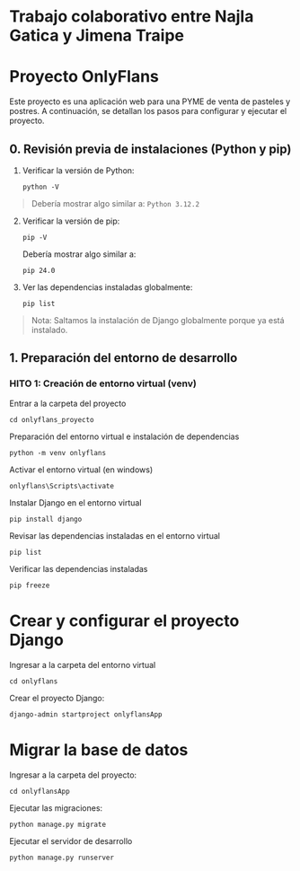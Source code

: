# Trabajo colaborativo entre Najla Gatica y Jimena Traipe

# Proyecto OnlyFlans

Este proyecto es una aplicación web para una PYME de venta de pasteles y postres. A continuación, se detallan los pasos para configurar y ejecutar el proyecto.

## 0. Revisión previa de instalaciones (Python y pip)

1. Verificar la versión de Python:
    ```
    python -V
    ```
> Debería mostrar algo similar a: ```Python 3.12.2```

2. Verificar la versión de pip:
    ```
    pip -V
    ```
    Debería mostrar algo similar a:
    ```
    pip 24.0
    ```

3. Ver las dependencias instaladas globalmente:
    ```
    pip list
    ```

> Nota: Saltamos la instalación de Django globalmente porque ya está instalado.
## 1. Preparación del entorno de desarrollo

### HITO 1: Creación de entorno virtual (venv)

Entrar a la carpeta del proyecto
```
cd onlyflans_proyecto
```
Preparación del entorno virtual e instalación de dependencias
```
python -m venv onlyflans
```
Activar el entorno virtual (en windows)
```
onlyflans\Scripts\activate
```

Instalar Django en el entorno virtual
```
pip install django
```

Revisar las dependencias instaladas en el entorno virtual
```
pip list
```

Verificar las dependencias instaladas
```
pip freeze
```

# Crear y configurar el proyecto Django

Ingresar a la carpeta del entorno virtual
```
cd onlyflans
```

Crear el proyecto Django:
```
django-admin startproject onlyflansApp
```

# Migrar la base de datos
Ingresar a la carpeta del proyecto:
```
cd onlyflansApp
```
Ejecutar las migraciones:
```
python manage.py migrate
```
Ejecutar el servidor de desarrollo
```
python manage.py runserver
```
